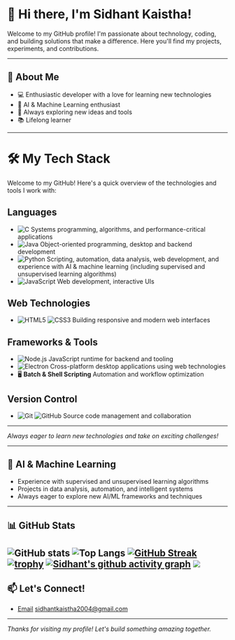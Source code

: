 # 👋 Hi there, I'm Sidhant Kaistha!

Welcome to my GitHub profile! I'm passionate about technology, coding, and building solutions that make a difference. Here you'll find my projects, experiments, and contributions.

---

## 🚀 About Me
- 💻 Enthusiastic developer with a love for learning new technologies
- 🤖 AI & Machine Learning enthusiast
- 🌱 Always exploring new ideas and tools
- 📚 Lifelong learner

---

# 🛠️ My Tech Stack

Welcome to my GitHub! Here's a quick overview of the technologies and tools I work with:

## Languages
- ![C](https://img.shields.io/badge/C-00599C?style=flat&logo=c&logoColor=white) 
  Systems programming, algorithms, and performance-critical applications
- ![Java](https://img.shields.io/badge/Java-007396?style=flat&logo=java&logoColor=white) 
  Object-oriented programming, desktop and backend development
- ![Python](https://img.shields.io/badge/Python-3776AB?style=flat&logo=python&logoColor=white)
  Scripting, automation, data analysis, web development, and experience with AI & machine learning (including supervised and unsupervised learning algorithms)
- ![JavaScript](https://img.shields.io/badge/JavaScript-F7DF1E?style=flat&logo=javascript&logoColor=black) Web development, interactive UIs

## Web Technologies
- ![HTML5](https://img.shields.io/badge/HTML5-E34F26?style=flat&logo=html5&logoColor=white) ![CSS3](https://img.shields.io/badge/CSS3-1572B6?style=flat&logo=css3&logoColor=white) Building responsive and modern web interfaces

## Frameworks & Tools
- ![Node.js](https://img.shields.io/badge/Node.js-339933?style=flat&logo=nodedotjs&logoColor=white) JavaScript runtime for backend and tooling
- ![Electron](https://img.shields.io/badge/Electron-47848F?style=flat&logo=electron&logoColor=white) Cross-platform desktop applications using web technologies
- 🖥️ **Batch & Shell Scripting** Automation and workflow optimization

## Version Control
- ![Git](https://img.shields.io/badge/Git-F05032?style=flat&logo=git&logoColor=white) ![GitHub](https://img.shields.io/badge/GitHub-181717?style=flat&logo=github&logoColor=white)
  Source code management and collaboration

---

_Always eager to learn new technologies and take on exciting challenges!_

---

## 🤖 AI & Machine Learning
- Experience with supervised and unsupervised learning algorithms
- Projects in data analysis, automation, and intelligent systems
- Always eager to explore new AI/ML frameworks and techniques

---

## 📊 GitHub Stats

![GitHub stats](https://github-readme-stats.vercel.app/api?username=sidhantkaistha2004&show_icons=true&theme=radical)
![Top Langs](https://github-readme-stats.vercel.app/api/top-langs/?username=sidhantkaistha2004&layout=compact&theme=radical)
[![GitHub Streak](https://streak-stats.demolab.com?user=sidhantkaistha2004&theme=radical)](https://git.io/streak-stats)
[![trophy](https://github-profile-trophy.vercel.app/?username=sidhantkaistha2004&theme=radical)](https://github.com/ryo-ma/github-profile-trophy)
[![Sidhant's github activity graph](https://github-readme-activity-graph.vercel.app/graph?username=sidhantkaistha2004&theme=radical)](https://github.com/ashutosh00710/github-readme-activity-graph)
![](https://komarev.com/ghpvc/?username=sidhantkaistha2004&color=blueviolet)
---
## 📫 Let's Connect!
- [Email](#) sidhantkaistha2004@gmail.com 

---

_Thanks for visiting my profile! Let's build something amazing together._ 
